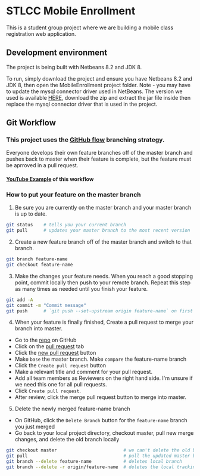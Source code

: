 # STLCC Mobile Enrollment

This is a student group project where we are building a mobile class registration web application.

## Development environment
The project is being built with Netbeans 8.2 and JDK 8.

To run, simply download the project and ensure you have Netbeans 8.2 and JDK 8, then open the MobileEnrollment project folder. Note - you may have to update the mysql connector driver used in NetBeans. The version we used is available [HERE](https://dev.mysql.com/get/Downloads/Connector-J/mysql-connector-java-8.0.21.zip), download the zip and extract the jar file inside then replace the mysql connector driver that is used in the project.


## Git Workflow

### This project uses the [GitHub flow](https://guides.github.com/introduction/flow/) branching strategy.

Everyone develops their own feature branches off of the master branch and pushes back to master when their feature is complete, but the feature must be aprroved in a pull request.

#### [YouTube Example](https://www.youtube.com/watch?v=GgjIvUrOpmg) of this workflow

### How to put your feature on the master branch

1. Be sure you are currently on the master branch and your master branch is up to date.
```bash
git status    # tells you your current branch
git pull      # updates your master branch to the most recent version
```

2. Create a new feature branch off of the master branch and switch to that branch.
```bash
git branch feature-name   
git checkout feature-name
```

3. Make the changes your feature needs. When you reach a good stopping point, commit locally then push to your remote branch. Repeat this step as many times as needed until you finish your feature.
```bash
git add -A
git commit -m "Commit message"
git push      # `git push --set-upstream origin feature-name` on first push
```

4. When your feature is finally finished, Create a pull request to merge your branch into master.
* Go to the [repo](https://github.com/temilun/stlccenrollment) on GitHub
* Click on the [pull request](https://github.com/temilun/stlccenrollment/pulls) tab
* Click the [new pull request](https://github.com/temilun/stlccenrollment/compare) button
* Make `base` the master branch. Make `compare` the feature-name branch
* Click the `Create pull request` button
* Make a relevant title and comment for your pull request.
* Add all team members as Reviewers on the right hand side. I'm unsure if we need this one for all pull requests.
* Click `Create pull request`.
* After review, click the merge pull request button to merge into master.

5. Delete the newly merged feature-name branch
* On GitHub, click the `Delete Branch` button for the `feature-name` branch you just merged
* Go back to your local project directory, checkout master, pull new merge changes, and delete the old branch locally
```bash
git checkout master                         # we can't delete the old branch if we're still on it
git pull                                    # pull the updated master branch that now has feature-name's work
git branch --delete feature-name            # deletes local branch
git branch --delete -r origin/feature-name  # deletes the local tracking branch
```
